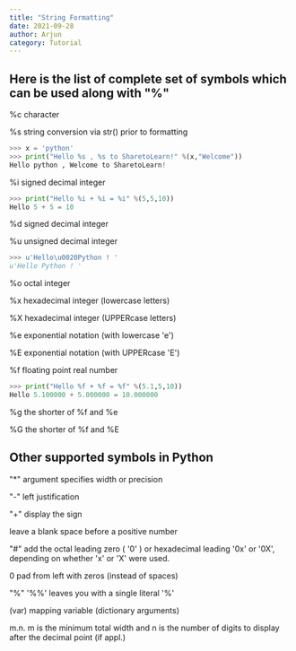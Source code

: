 ```yaml
---
title: "String Formatting"
date: 2021-09-28
author: Arjun
category: Tutorial
---
```


<h2>Here is the list of complete set of symbols which can be used along with "%"</h2>

%c	character

%s	string conversion via str() prior to formatting
```python
>>> x = 'python'
>>> print("Hello %s , %s to SharetoLearn!" %(x,"Welcome"))
Hello python , Welcome to SharetoLearn!
```

%i	signed decimal integer
```python
>>> print("Hello %i + %i = %i" %(5,5,10))
Hello 5 + 5 = 10
```

%d	signed decimal integer

%u	unsigned decimal integer
```python
>>> u'Hello\u0020Python ! '
u'Hello Python ! '
```

%o	octal integer

%x	hexadecimal integer (lowercase letters)

%X	hexadecimal integer (UPPERcase letters)

%e	exponential notation (with lowercase 'e')

%E	exponential notation (with UPPERcase 'E')

%f	floating point real number
```python
>>> print("Hello %f + %f = %f" %(5.1,5,10))
Hello 5.100000 + 5.000000 = 10.000000
```

%g	the shorter of %f and %e

%G	the shorter of %f and %E


<h2>Other supported symbols in Python</h2>

"*"	argument specifies width or precision
	
"-"	 left justification

"+"	display the sign

<sp>	leave a blank space before a positive number
  
"#"	add the octal leading zero ( '0' ) or hexadecimal leading '0x' or '0X', depending on whether 'x' or 'X' were used.
  
0	pad from left with zeros (instead of spaces)
  
"%"	'%%' leaves you with a single literal '%'
  
(var)	mapping variable (dictionary arguments)
  
m.n.	m is the minimum total width and n is the number of digits to display after the decimal point (if appl.)
  

